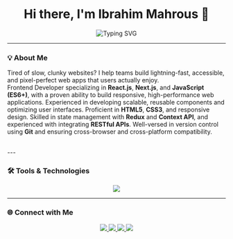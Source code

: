 <!-- Animated Typing Header -->
<h1 align="center">Hi there, I'm Ibrahim Mahrous 👋</h1>
<p align="center">
  <img src="https://readme-typing-svg.demolab.com?font=Fira+Code&size=22&pause=1000&center=true&vCenter=true&width=440&speed=20&lines=Frontend+Developer;HTML5+%26+CSS3;+Responsive+Design;React.js;Next.js;JavaScript+%28ES6%2B%29;Git;RESTful+APIs;User+Interface;User+Experience+Design;Ensuring+Consistency+Across+Platforms;Jest;+React+Testing+Library;+Performance+Optimization" alt="Typing SVG" />
</p>

---

### 💡 About Me
Tired of slow, clunky websites?
I help teams build lightning-fast, accessible, and pixel-perfect web apps that users actually enjoy.
<br/>
Frontend Developer specializing in **React.js**, **Next.js**, and **JavaScript (ES6+)**, with a proven ability to build responsive, high-performance web applications. Experienced in developing scalable, reusable components and optimizing user interfaces. Proficient in **HTML5**, **CSS3**, and responsive design. Skilled in state management with **Redux** and **Context API**, and experienced with integrating **RESTful APIs**. Well-versed in version control using **Git** and ensuring cross-browser and cross-platform compatibility.

<br/> 
---

### 🛠️ Tools & Technologies

<p align="center">
  <img src="https://skillicons.dev/icons?i=html,css,bootstrap,tailwind,js,ts,react,nextjs,git" />
</p>

---

### 🌐 Connect with Me

<p align="center">
<!--   <a href="https://twitter.com/ibrahimmahrous" target="_blank">
    <img src="https://img.shields.io/badge/Twitter-1DA1F2?style=for-the-badge&logo=twitter&logoColor=white"/>
  </a> -->
  <a href="https://linkedin.com/in/ibrahimmahrous" target="_blank">
    <img src="https://img.shields.io/badge/LinkedIn-0077B5?style=for-the-badge&logo=linkedin&logoColor=white"/>
  </a>
  <a href="mailto:ibrahim@example.com">
    <img src="https://img.shields.io/badge/Gmail-D14836?style=for-the-badge&logo=gmail&logoColor=white"/>
  </a>
  <a href="https://facebook.com/yourprofile" target="_blank">
    <img src="https://img.shields.io/badge/Facebook-4267B2?style=for-the-badge&logo=facebook&logoColor=white"/>
  </a>
  <a href="https://instagram.com/yourprofile" target="_blank">
    <img src="https://img.shields.io/badge/Instagram-E4405F?style=for-the-badge&logo=instagram&logoColor=white"/>
  </a>
<!--   <a href="https://youtube.com/yourchannel" target="_blank">
    <img src="https://img.shields.io/badge/YouTube-FF0000?style=for-the-badge&logo=youtube&logoColor=white"/>
  </a> -->
<!--   <a href="https://behance.net/yourprofile" target="_blank">
    <img src="https://img.shields.io/badge/Behance-1769FF?style=for-the-badge&logo=behance&logoColor=white"/>
  </a> -->
<!--   <a href="https://mostaql.com/yourprofile" target="_blank">
    <img src="https://img.shields.io/badge/Mostaql-0082FF?style=for-the-badge&logo=appveyor&logoColor=white"/>
  </a> -->
<!--   <a href="https://upwork.com/yourprofile" target="_blank">
    <img src="https://img.shields.io/badge/UpWork-6A4C93?style=for-the-badge&logo=upwork&logoColor=white"/>
  </a> -->
</p>
